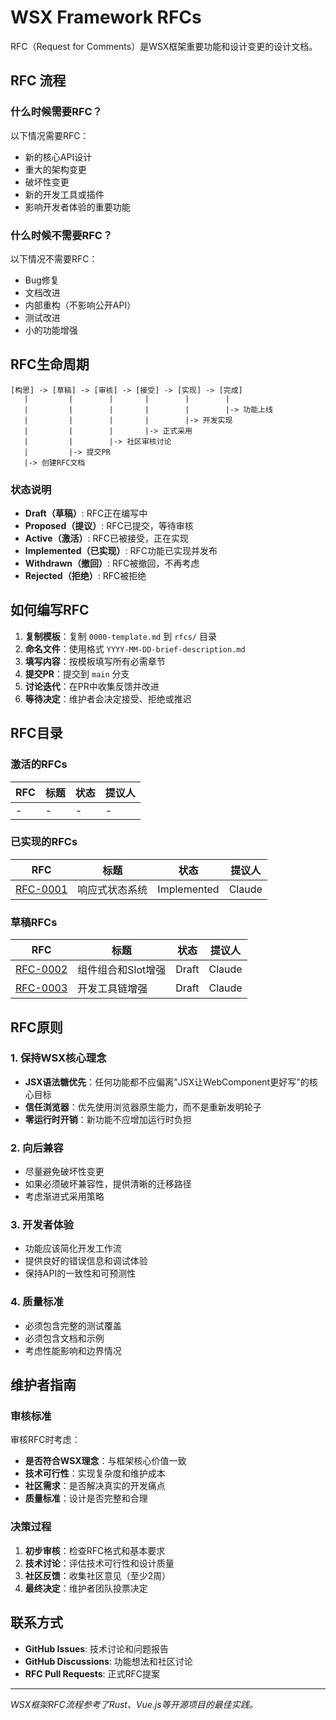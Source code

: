 # WSX Framework RFCs

RFC（Request for Comments）是WSX框架重要功能和设计变更的设计文档。

## RFC 流程

### 什么时候需要RFC？

以下情况需要RFC：
- 新的核心API设计
- 重大的架构变更
- 破坏性变更
- 新的开发工具或插件
- 影响开发者体验的重要功能

### 什么时候不需要RFC？

以下情况不需要RFC：
- Bug修复
- 文档改进
- 内部重构（不影响公开API）
- 测试改进
- 小的功能增强

## RFC生命周期

```
[构思] -> [草稿] -> [审核] -> [接受] -> [实现] -> [完成]
   |         |        |       |        |        |
   |         |        |       |        |        |-> 功能上线
   |         |        |       |        |-> 开发实现
   |         |        |       |-> 正式采用
   |         |        |-> 社区审核讨论
   |         |-> 提交PR
   |-> 创建RFC文档
```

### 状态说明

- **Draft（草稿）**: RFC正在编写中
- **Proposed（提议）**: RFC已提交，等待审核
- **Active（激活）**: RFC已被接受，正在实现
- **Implemented（已实现）**: RFC功能已实现并发布
- **Withdrawn（撤回）**: RFC被撤回，不再考虑
- **Rejected（拒绝）**: RFC被拒绝

## 如何编写RFC

1. **复制模板**：复制 `0000-template.md` 到 `rfcs/` 目录
2. **命名文件**：使用格式 `YYYY-MM-DD-brief-description.md`
3. **填写内容**：按模板填写所有必需章节
4. **提交PR**：提交到 `main` 分支
5. **讨论迭代**：在PR中收集反馈并改进
6. **等待决定**：维护者会决定接受、拒绝或推迟

## RFC目录

### 激活的RFCs

| RFC | 标题 | 状态 | 提议人 |
|-----|------|------|--------|
| - | - | - | - |

### 已实现的RFCs

| RFC | 标题 | 状态 | 提议人 |
|-----|------|------|--------|
| [RFC-0001](./2025-01-20-reactive-state-system.md) | 响应式状态系统 | Implemented | Claude |

### 草稿RFCs

| RFC | 标题 | 状态 | 提议人 |
|-----|------|------|--------|
| [RFC-0002](./2025-01-20-component-composition.md) | 组件组合和Slot增强 | Draft | Claude |
| [RFC-0003](./2025-01-20-development-tooling.md) | 开发工具链增强 | Draft | Claude |

## RFC原则

### 1. 保持WSX核心理念
- **JSX语法糖优先**：任何功能都不应偏离"JSX让WebComponent更好写"的核心目标
- **信任浏览器**：优先使用浏览器原生能力，而不是重新发明轮子
- **零运行时开销**：新功能不应增加运行时负担

### 2. 向后兼容
- 尽量避免破坏性变更
- 如果必须破坏兼容性，提供清晰的迁移路径
- 考虑渐进式采用策略

### 3. 开发者体验
- 功能应该简化开发工作流
- 提供良好的错误信息和调试体验
- 保持API的一致性和可预测性

### 4. 质量标准
- 必须包含完整的测试覆盖
- 必须包含文档和示例
- 考虑性能影响和边界情况

## 维护者指南

### 审核标准

审核RFC时考虑：
- **是否符合WSX理念**：与框架核心价值一致
- **技术可行性**：实现复杂度和维护成本
- **社区需求**：是否解决真实的开发痛点
- **质量标准**：设计是否完整和合理

### 决策过程

1. **初步审核**：检查RFC格式和基本要求
2. **技术讨论**：评估技术可行性和设计质量
3. **社区反馈**：收集社区意见（至少2周）
4. **最终决定**：维护者团队投票决定

## 联系方式

- **GitHub Issues**: 技术讨论和问题报告
- **GitHub Discussions**: 功能想法和社区讨论
- **RFC Pull Requests**: 正式RFC提案

---

*WSX框架RFC流程参考了Rust、Vue.js等开源项目的最佳实践。*